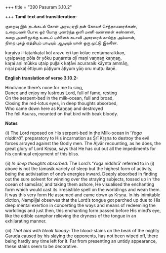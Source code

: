 +++
title = "390 Pasuram 3.10.2"

+++
**Tamil text and transliteration:**

குறைவு இல் தடங்கடல் கோள் அரவு ஏறி தன் கோலச் செந்தாமரைக்கண்,  
உறைபவன் போல ஓர் யோகு புணர்ந்த ஒளி மணி வண்ணன் கண்ணன்,  
கறை அணி மூக்கு உடைப் புள்ளைக் கடாவி அசுரரைக் காய்ந்த அம்மான்,  
நிறை புகழ் ஏத்தியும் பாடியும் ஆடியும் யான் ஒரு முட்டு இலனே.

kuṟaivu il taṭaṅkaṭal kōḷ aravu ēṟi taṉ kōlac centāmaraikkaṇ,  
uṟaipavaṉ pōla ōr yōku puṇarnta oḷi maṇi vaṇṇaṉ kaṇṇaṉ,  
kaṟai aṇi mūkku uṭaip puḷḷaik kaṭāvi acuraraik kāynta ammāṉ,  
niṟai pukaḻ ēttiyum pāṭiyum āṭiyum yāṉ oru muṭṭu ilaṉē.

**English translation of verse 3.10.2:**

Hindrance there’s none for me to sing,  
Dance and enjoy my lustrous Lord, full of fame, resting  
On the serpent-bed in the milk-ocean, full and broad,  
Closing the red-lotus eyes, in deep thoughts absorbed,  
Who came down here as Kaṇṇaṉ and destroyed  
The fell Asuras, mounted on that bird with beak bloody.

**Notes**

\(i\) The Lord reposed on His serpent-bed in the Milk-ocean in ‘*Yoga niddhrā*”, preparatory to His incarnation as Śrī Kṛṣṇa to destroy the evil forces arrayed against the Godly men. The Āḻvār recounting, as he does, the great glory of Lord Kṛṣṇa, says that He has cut out all the impediments for his continual enjoyment of this bliss.

\(ii\) *In deep thoughts absorbed*: The Lord’s ‘Yoga niddhrā’ referred to in (i) above is not the tāmasik variety of sleep but the highest form of activity, being the activisation of one’s energies inward. Deeply absorbed in finding out the sure solvent for winning over the straying subjects, tossed up in ‘the ocean of samsāra’, and taking them ashore, He visualised the enchanting form which would cast its irresistible spell on the worldlings and wean them. It was this very form He assumed and came down as Kṛṣṇa. In his inimitable diction, Nampiḷḷai observes that the Lord’s tongue got parched up due to His deep mental exertion in concerting the ways and means of redeeming the worldlings and just then, this enchanting form passed before His mind’s eye, like the edible camphor relieving the dryness of the tongue in an exhilarating manner.

\(iii\) *That bird with bleak bloody*: The blood-stains on the beak of the mighty Garuḍa caused by his slaying the opponents, has not been wiped off, there being hardly any time left for it. Far from presenting an untidy appearance, these stains seem to be decorative.


